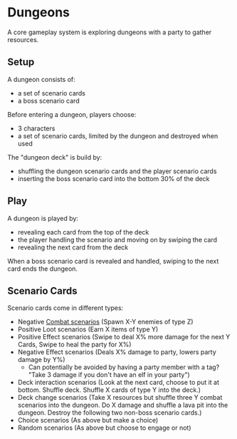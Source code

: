 # Dungeons
A core gameplay system is exploring dungeons with a party to gather resources.

## Setup
A dungeon consists of:
- a set of scenario cards
- a boss scenario card

Before entering a dungeon, players choose:
- 3 characters
- a set of scenario cards, limited by the dungeon and destroyed when used

The "dungeon deck" is build by:
- shuffling the dungeon scenario cards and the player scenario cards
- inserting the boss scenario card into the bottom 30% of the deck


## Play
A dungeon is played by:

- revealing each card from the top of the deck
- the player handling the scenario and moving on by swiping the card
- revealing the next card from the deck

When a boss scenario card is revealed and handled, swiping to the next card ends the dungeon.

## Scenario Cards

Scenario cards come in different types:
- Negative [Combat scenarios](Combat.md) (Spawn X-Y enemies of type Z)
- Positive Loot scenarios (Earn X items of type Y)
- Positive Effect scenarios (Swipe to deal X% more damage for the next Y Cards, Swipe to heal the party for X%)
- Negative Effect scenarios (Deals X% damage to party, lowers party damage by Y%)
  - Can potentially be avoided by having a party member with a tag? "Take 3 damage if you don't have an elf in your party")
- Deck interaction scenarios (Look at the next card, choose to put it at bottom. Shuffle deck. Shuffle X cards of type Y into the deck.)
- Deck change scenarios (Take X resources but shuffle three Y combat scenarios into the dungeon. Do X damage and shuffle a lava pit into the dungeon. Destroy the following two non-boss scenario cards.)
- Choice scenarios (As above but make a choice)
- Random scenarios (As above but choose to engage or not)